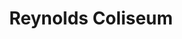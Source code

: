 ---
categories:
- '1960'
- '1967'
- '2011'
- '1973'
- '2008'
- '1962'
- '1975'
- '1968'
events:
- audio_id: null
  building: Reynolds Coliseum
  categories: reynolds-coliseum
  description: Ed Leftwich became the first African-American to be recruited to the
    basketball team, and the first to receive a scholarship as a freshman.
  event_decade: '1960'
  event_id: '5'
  excerpt: Ed Leftwich became the first African-American to be recruited to the basketball
    team, and the first to receive a scholarship as a freshman.
  iiif_crop: null
  image id (orig): 0008049
  image_caption: null
  image_id: 0008049
  image_type: null
  redirect_from: null
  start_date: 01/01/1968
  title: First African-American recruited for basketball
  year: '1968'
- audio_id: null
  building: Reynolds Coliseum
  categories: reynolds-coliseum
  description: Al Heartley became the first African-American to be awarded a basketball
    scholarship at NC State. He later became the first African-American captain of
    the team (1970-1971), and the first African-American to win the Alumni Athletics
    trophy (1971).
  event_decade: '1960'
  event_id: '6'
  excerpt: Al Heartley became the first African-American to be awarded a basketball
    scholarship at NC State. He later became the first African-American captain of
    the team (1970-1971), and the first African-American to win the Alumni Athletics
    trophy (1971).
  iiif_crop: null
  image id (orig): 0007995
  image_caption: null
  image_id: 0007995
  image_type: null
  redirect_from: null
  start_date: 01/01/1968
  title: First basketball scholarship awarded to an African-American
  year: '1968'
- audio_id: null
  building: Reynolds Coliseum
  categories: reynolds-coliseum
  description: David Thompson was named NC State's first African-American All-American
    winner in basketball. In 2012 he was inducted into the NC State Athletics Hall
    of Fame.
  event_decade: '1970'
  event_id: '13'
  excerpt: David Thompson was named NC State's first African-American All-American
    winner in basketball. In 2012 he was inducted into the NC State Athletics Hall
    of Fame.
  iiif_crop: null
  image id (orig): 0008152
  image_caption: null
  image_id: 0008152
  image_type: null
  redirect_from: null
  start_date: 01/01/1973
  title: First African-American All-American winner
  year: '1973'
- audio_id: null
  building: Reynolds Coliseum
  categories: reynolds-coliseum
  description: Presidential candidate Barack Obama appeared before a crowd at Reynolds
    Coliseum shortly after defeating rivals in the Democratic presidential primaries.
  event_decade: '2000'
  event_id: '38'
  excerpt: Presidential candidate Barack Obama appeared before a crowd at Reynolds
    Coliseum shortly after defeating rivals in the Democratic presidential primaries.
  iiif_crop: null
  image id (orig): 3funk_ObamaVisitsNCSU_033
  image_caption: null
  image_id: 3funk_ObamaVisitsNCSU_033
  image_type: null
  redirect_from: null
  start_date: 01/01/2008
  title: Candidate Barack Obama Visit
  year: '2008'
- audio_id: null
  building: Reynolds Coliseum
  categories: reynolds-coliseum
  description: President Barack Obama spoke before an audience in Reynolds Coliseum.
    During the speech he promoted the American Jobs Act.
  event_decade: '2010'
  event_id: '43'
  excerpt: President Barack Obama spoke before an audience in Reynolds Coliseum. During
    the speech he promoted the American Jobs Act.
  iiif_crop: null
  image id (orig): mc00336-Obama2011-015-Pres-Obama-Speaking
  image_caption: null
  image_id: mc00336-Obama2011-015-Pres-Obama-Speaking
  image_type: null
  redirect_from: null
  start_date: 01/01/2011
  title: President Obama at rally
  year: '2011'
- audio_id: sa-rwb-009
  building: Reynolds Coliseum
  categories: reynolds-coliseum
  description: Alfred "Al" Heartley and William Cooper become the first African-American
    members of the freshman basketball team. Heartley later went on to play on the
    varsity team.
  event_decade: '1960'
  event_id: '47'
  excerpt: Alfred "Al" Heartley and William Cooper become the first African-American
    members of the freshman basketball team. Heartley later went on to play on the
    varsity team.
  iiif_crop: null
  image id (orig): 0008790
  image_caption: null
  image_id: 0008790
  image_type: null
  redirect_from: /events/1/index.html
  start_date: 01/01/1967
  title: First African-American Freshman Basketball Players
  year: '1967'
- audio_id: sa-rwb-019
  building: Reynolds Coliseum
  categories: reynolds-coliseum
  description: A Women's Basketball team was established for the first time. The team
    included two African American women, Gwen Jenkins and Cynthia Steele.
  event_decade: '1970'
  event_id: '73'
  excerpt: A Women's Basketball team was established for the first time. The team
    included two African American women, Gwen Jenkins and Cynthia Steele.
  iiif_crop: null
  image id (orig): 0012288
  image_caption: null
  image_id: 0012288
  image_type: null
  redirect_from: /events/27/index.html
  start_date: 01/01/1975
  title: First Women's Basketball Team
  year: '1975'
- audio_id: null
  building: Reynolds Coliseum
  categories: reynolds-coliseum
  description: Norma Wright Garcia became the first African-American female to receive
    an undergraduate degree, earning a BA in history.
  event_decade: '1960'
  event_id: '84'
  excerpt: Norma Wright Garcia became the first African-American female to receive
    an undergraduate degree, earning a BA in history.
  iiif_crop: null
  image id (orig): 0228105
  image_caption: null
  image_id: 0228105
  image_type: null
  redirect_from: /events/16/index.html
  start_date: 01/01/1967
  title: First Female African-American Undgergraduate Degree Recipient
  year: '1967'
- audio_id: null
  building: Reynolds Coliseum
  categories: reynolds-coliseum
  description: Irwin Holmes earned a B.S. in Electrical Engineering, making him the
    first African-American undergraduate to receive a degree at NC State.
  event_decade: '1960'
  event_id: '91'
  excerpt: Irwin Holmes earned a B.S. in Electrical Engineering, making him the first
    African-American undergraduate to receive a degree at NC State.
  iiif_crop: null
  image id (orig): '0012024'
  image_caption: null
  image_id: '0012024'
  image_type: null
  redirect_from: /events/6/index.html
  start_date: 01/01/1962
  title: First African-American Undergraduate Degree Conferred
  year: '1962'
- audio_id: null
  building: Reynolds Coliseum
  categories: reynolds-coliseum
  description: Robert Clemons received a professional degree in Electrical Engineering
    (PREE), becoming the first African-American to graduate from NC State.
  event_decade: '1960'
  event_id: '92'
  excerpt: Robert Clemons received a professional degree in Electrical Engineering
    (PREE), becoming the first African-American to graduate from NC State.
  iiif_crop: null
  image id (orig): 0002910
  image_caption: null
  image_id: 0002910
  image_type: null
  redirect_from: /events/4/index.html
  start_date: 01/01/1960
  title: First African-American Graduate
  year: '1960'
lat: '35.783501'
layout: post
lng: '-78.669899'
order: 5
permalink: places/reynolds-coliseum/
place: reynolds-coliseum
title: Reynolds Coliseum

---